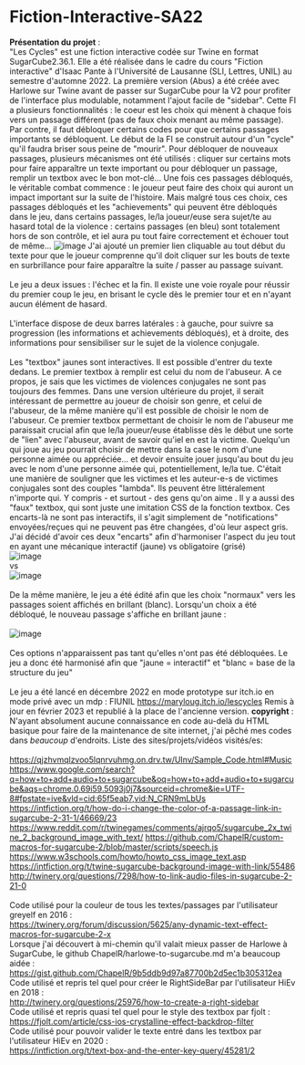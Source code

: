 # Fiction-Interactive-SA22
<b>Présentation du projet</b> : <br>
"Les Cycles" est une fiction interactive codée sur Twine en format SugarCube2.36.1. Elle a été réalisée dans le cadre du cours "Fiction interactive" d'Isaac Pante à l'Université de Lausanne (SLI, Lettres, UNIL) au semestre d'automne 2022. 
La première version (Abus) a été créée avec Harlowe sur Twine avant de passer sur SugarCube pour la V2 pour profiter de l'interface plus modulable, notamment l'ajout facile de "sidebar". 
Cette FI a plusieurs fonctionnalités : le coeur est les choix qui mènent à chaque fois vers un passage différent (pas de faux choix menant au même passage). Par contre, il faut débloquer certains codes pour que certains passages importants se débloquent. Le début de la FI se construit autour d'un "cycle" qu'il faudra briser sous peine de "mourir". Pour débloquer de nouveaux passages, plusieurs mécanismes ont été utilisés : cliquer sur certains mots pour faire apparaître un texte important ou pour débloquer un passage, remplir un textbox avec le bon mot-clé... 
Une fois ces passages débloqués, le véritable combat commence : le joueur peut faire des choix qui auront un impact important sur la suite de l'histoire. Mais malgré tous ces choix, ces passages débloqués et les "achievements" qui peuvent être débloqués dans le jeu, dans certains passages, le/la joueur/euse sera sujet/te au hasard total de la violence : certains passages (en bleu) sont totalement hors de son contrôle, et iel aura pu tout faire correctement et échouer tout de même... 
![image](https://user-images.githubusercontent.com/114563068/214649285-a0883d02-14da-4bf5-b69a-559bd5b5a4d7.png)
J'ai ajouté un premier lien cliquable au tout début du texte pour que le joueur comprenne qu'il doit cliquer sur les bouts de texte en surbrillance pour faire apparaître la suite / passer au passage suivant.
<br><br>Le jeu a deux issues : l'échec et la fin. Il existe une voie royale pour réussir du premier coup le jeu, en brisant le cycle dès le premier tour et en n'ayant aucun élément de hasard.
<br><br>L'interface dispose de deux barres latérales : à gauche, pour suivre sa progression (les informations et achievements débloqués), et à droite, des informations pour sensibiliser sur le sujet de la violence conjugale. 
<br><br>Les "textbox" jaunes sont interactives. Il est possible d'entrer du texte dedans. Le premier textbox à remplir est celui du nom de l'abuseur. A ce propos, je sais que les victimes de violences conjugales ne sont pas toujours des femmes. Dans une version ultérieure du projet, il serait intéressant de permettre au joueur de choisir son genre, et celui de l'abuseur, de la même manière qu'il est possible de choisir le nom de l'abuseur. Ce premier textbox permettant de choisir le nom de l'abuseur me paraissait crucial afin que le/la joueur/euse établisse dès le début une sorte de "lien" avec l'abuseur, avant de savoir qu'iel en est la victime. Quelqu'un qui joue au jeu pourrait choisir de mettre dans la case le nom d'une personne aimée ou appréciée... et devoir ensuite jouer jusqu'au bout du jeu avec le nom d'une personne aimée qui, potentiellement, le/la tue. C'était une manière de souligner que les victimes et les auteur-e-s de victimes conjugales sont des couples "lambda". Ils peuvent être littéralement n'importe qui. Y compris - et surtout - des gens qu'on aime .
Il y a aussi des "faux" textbox, qui sont juste une imitation CSS de la fonction textbox. Ces encarts-là ne sont pas interactifs, il s'agit simplement de "notifications" envoyées/reçues qui ne peuvent pas être changées, d'où leur aspect gris. J'ai décidé d'avoir ces deux "encarts" afin d'harmoniser l'aspect du jeu tout en ayant une mécanique interactif (jaune) vs obligatoire (grisé) 
<br>![image](https://user-images.githubusercontent.com/114563068/215530830-635474ea-44b0-4b7d-8f89-62df6c38ef77.png)
<br>vs
<br>![image](https://user-images.githubusercontent.com/114563068/215530961-b303da61-1a43-42e6-9c42-6052f999b7fd.png)
<br><br>De la même manière, le jeu a été édité afin que les choix "normaux" vers les passages soient affichés en brillant (blanc). 
Lorsqu'un choix a été débloqué, le nouveau passage s'affiche en brillant jaune : 
<br><br>![image](https://user-images.githubusercontent.com/114563068/214645720-91989aeb-997e-48c8-a663-5a1473c2ff0b.png)
<br><br>Ces options n'apparaissent pas tant qu'elles n'ont pas été débloquées. 
Le jeu a donc été harmonisé afin que "jaune = interactif" et "blanc = base de la structure du jeu"
<br><br>Le jeu a été lancé en décembre 2022 en mode prototype sur itch.io en mode privé avec un mdp : FIUNIL
https://maryloug.itch.io/lescycles
Remis à jour en février 2023 et republié à la place de l'ancienne version. 
<b>copyright</b> : 
N'ayant absolument aucune connaissance en code au-delà du HTML basique pour faire de la maintenance de site internet, j'ai pêché mes codes dans <i>beaucoup</i> d'endroits. Liste des sites/projets/vidéos visités/es: 
  <br><br> 
 https://qjzhvmqlzvoo5lqnrvuhmg.on.drv.tw/UInv/Sample_Code.html#Music
 https://www.google.com/search?q=how+to+add+audio+to+sugarcube&oq=how+to+add+audio+to+sugarcube&aqs=chrome.0.69i59.5093j0j7&sourceid=chrome&ie=UTF-8#fpstate=ive&vld=cid:65f5eab7,vid:N_CRN9mLbUs
  https://intfiction.org/t/how-do-i-change-the-color-of-a-passage-link-in-sugarcube-2-31-1/46669/23
  https://www.reddit.com/r/twinegames/comments/ajrqo5/sugarcube_2x_twine_2_background_image_with_text/
  https://github.com/ChapelR/custom-macros-for-sugarcube-2/blob/master/scripts/speech.js
  https://www.w3schools.com/howto/howto_css_image_text.asp
  https://intfiction.org/t/twine-sugarcube-background-image-with-link/55486
  http://twinery.org/questions/7298/how-to-link-audio-files-in-sugarcube-2-21-0
  <br><br>
  Code utilisé pour la couleur de tous les textes/passages par l'utilisateur greyelf en 2016 : <br>
  https://twinery.org/forum/discussion/5625/any-dynamic-text-effect-macros-for-sugarcube-2-x <br>
  Lorsque j'ai découvert à mi-chemin qu'il valait mieux passer de Harlowe à SugarCube, le github ChapelR/harlowe-to-sugarcube.md m'a beaucoup aidée : <br>
  https://gist.github.com/ChapelR/9b5ddb9d97a87700b2d5ec1b305312ea <br>
  Code utilisé et repris tel quel pour créer le RightSideBar par l'utilisateur HiEv en 2018 : <br>
  http://twinery.org/questions/25976/how-to-create-a-right-sidebar <br>
  Code utilisé et repris quasi tel quel pour le style des textbox par fjolt : <br>
  https://fjolt.com/article/css-ios-crystalline-effect-backdrop-filter <br>
  Code utilisé pour pouvoir valider le texte entré dans les textbox par l'utilisateur HiEv en 2020 : <br>
  https://intfiction.org/t/text-box-and-the-enter-key-query/45281/2 <br>
